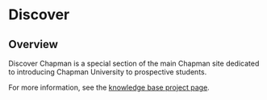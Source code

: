 # Discover

## Overview

Discover Chapman is a special section of the main Chapman site dedicated to introducing Chapman University to prospective students.

For more information, see the [knowledge base project page](https://kb-smc.chapman.edu/?p=2487).
